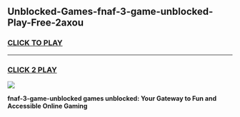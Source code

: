 
## Unblocked-Games-fnaf-3-game-unblocked-Play-Free-2axou
<h3>
<a href="https://premium76.site?title=fnaf-3-game-unblocked&ref=17A">CLICK TO PLAY</a></h3>
<hr>

<h3>
<a href="https://premium76.site?title=fnaf-3-game-unblocked&ref=17A">CLICK 2 PLAY</a>
  
</h3>

<a href="https://premium76.site?title=fnaf-3-game-unblocked&ref=17A"><img src="https://clearcache.store/games.png"></a>


**fnaf-3-game-unblocked games unblocked: Your Gateway to Fun and Accessible Online Gaming**
